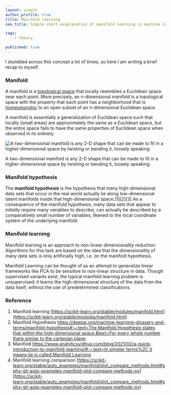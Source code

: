 ```yaml
---
layout: single
author_profile: true
title: Manifold learning
seo_title: Simple short exaplanation of manifold learning in machine learning. 

tags:
    - theory

published: true
---
```

I stumbled across this concept a lot of times, so here I am writing a brief recap to myself.

### Manifold

A manifold is a [topological space](https://en.wikipedia.org/wiki/Topological_space) that locally resembles a Euclidean space near each point. More precisely, an n-dimensional manifold is a topological space with the property that each point has a neighborhood that is [homeomorphic](https://mathworld.wolfram.com/Homeomorphic.html) to an open subset of an n-dimensional Euclidean space.

A manifold is essentially a generalization of Euclidean space such that locally (small areas) are approximately the same as a Euclidean space, but the entire space fails to have the same properties of Euclidean space when observed in its entirety. 

![A two-dimensional manifold is any 2-D shape that can be made to fit in a higher-dimensional space by twisting or bending it, loosely speaking](https://scikit-learn.org/stable/_images/sphx_glr_plot_compare_methods_001.png)

A two-dimensional manifold is any 2-D shape that can be made to fit in a higher-dimensional space by twisting or bending it, loosely speaking

### Manifold hypothesis

The **manifold hypothesis** is the hypothesis that many high-dimensional data sets that occur in the real world actually lie along low-dimensional latent manifolds inside that high-dimensional space.[1][2][3] As a consequence of the manifold hypothesis, many data sets that appear to initially require many variables to describe, can actually be described by a comparatively small number of variables, likened to the local coordinate system of the underlying manifold.

### Manifold learning

Manifold learning is an approach to non-linear dimensionality reduction. Algorithms for this task are based on the idea that the dimensionality of many data sets is only artificially high, i.e. on the manifold hypothesis.

Manifold Learning can be thought of as an attempt to generalize linear frameworks like PCA to be sensitive to non-linear structure in data. Though supervised variants exist, the typical manifold learning problem is unsupervised: it learns the high-dimensional structure of the data from the data itself, without the use of predetermined classifications. 

### Reference

1. Manifold learning [https://scikit-learn.org/stable/modules/manifold.html](https://scikit-learn.org/stable/modules/manifold.html)
2. Manifold Hypothesis [https://deepai.org/machine-learning-glossary-and-terms/manifold-hypothesis#:~:text=The Manifold Hypothesis states that,within the high-dimensional space.&text=For every whole number there,similar to the cartesian plane](https://deepai.org/machine-learning-glossary-and-terms/manifold-hypothesis#:~:text=The%20Manifold%20Hypothesis%20states%20that,within%20the%20high%2Ddimensional%20space.&text=For%20every%20whole%20number%20there,similar%20to%20the%20cartesian%20plane).
3. Manifold [https://www.analyticsvidhya.com/blog/2021/02/a-quick-introduction-to-manifold-learning/#:~:text=In simpler terms%2C it means,lie is called Manifold Learning](https://www.analyticsvidhya.com/blog/2021/02/a-quick-introduction-to-manifold-learning/#:~:text=In%20simpler%20terms%2C%20it%20means,lie%20is%20called%20Manifold%20Learning).
4. Manifold learning comparison [https://scikit-learn.org/stable/auto_examples/manifold/plot_compare_methods.html#sphx-glr-auto-examples-manifold-plot-compare-methods-py](https://scikit-learn.org/stable/auto_examples/manifold/plot_compare_methods.html#sphx-glr-auto-examples-manifold-plot-compare-methods-py)